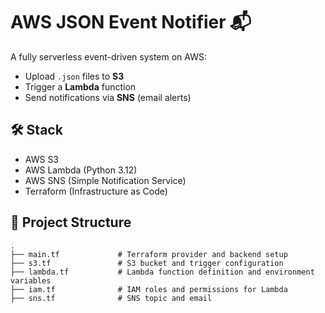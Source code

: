 # AWS JSON Event Notifier 📬

A fully serverless event-driven system on AWS:
- Upload `.json` files to **S3**
- Trigger a **Lambda** function
- Send notifications via **SNS** (email alerts)

## 🛠️ Stack
- AWS S3
- AWS Lambda (Python 3.12)
- AWS SNS (Simple Notification Service)
- Terraform (Infrastructure as Code)

## 📂 Project Structure
```plaintext
.
├── main.tf             # Terraform provider and backend setup
├── s3.tf               # S3 bucket and trigger configuration
├── lambda.tf           # Lambda function definition and environment variables
├── iam.tf              # IAM roles and permissions for Lambda
├── sns.tf              # SNS topic and email
